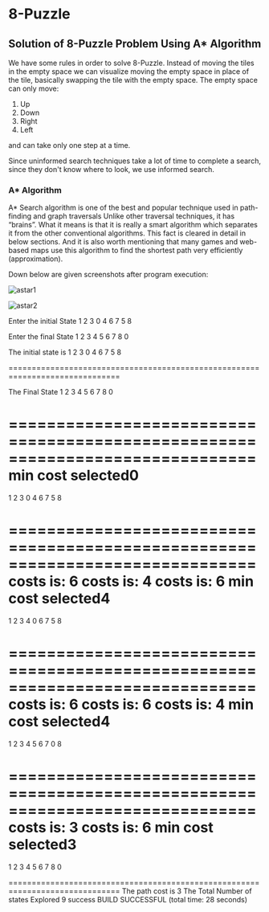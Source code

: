 # 8-Puzzle
## Solution of 8-Puzzle Problem Using A* Algorithm

We have some rules in order to solve 8-Puzzle. Instead of moving the tiles in the empty space we can visualize moving the empty space in place of the tile, basically swapping the tile with the empty space. The empty space can only move:
1. Up
2. Down
3. Right
4. Left

and can take only one step at a time.

Since uninformed search techniques take a lot of time to complete a search, since they don't know where to look, we use informed search.

### A* Algorithm
A* Search algorithm is one of the best and popular technique used in path-finding and graph traversals
Unlike other traversal techniques, it has “brains”. What it means is that it is really a smart algorithm which separates it from the other conventional algorithms. This fact is cleared in detail in below sections.
And it is also worth mentioning that many games and web-based maps use this algorithm to find the shortest path very efficiently (approximation).

Down below are given screenshots after program execution:

![astar1](https://user-images.githubusercontent.com/25644372/55915869-628b7d00-5bf3-11e9-958d-b2bb2166e4c9.PNG)

![astar2](https://user-images.githubusercontent.com/25644372/55915873-64554080-5bf3-11e9-90f2-eed7c8395e18.PNG)


Enter the initial State
1
2
3
0
4
6
7
5
8

 Enter the final State
1
2
3
4
5
6
7
8
0

 The initial state is
 1 2 3
 0 4 6
 7 5 8

 ==============================================================================

 The Final State
 1 2 3
 4 5 6
 7 8 0

 ==============================================================================
min cost selected0
 ==============================================================================
 1 2 3
 0 4 6
 7 5 8

 ==============================================================================
costs is: 6  costs is: 4  costs is: 6  min cost selected4
 ==============================================================================
 1 2 3
 4 0 6
 7 5 8

 ==============================================================================
costs is: 6  costs is: 6  costs is: 4  min cost selected4
 ==============================================================================
 1 2 3
 4 5 6
 7 0 8

 ==============================================================================
costs is: 3  costs is: 6  min cost selected3
 ==============================================================================
 1 2 3
 4 5 6
 7 8 0

 ==============================================================================
The path cost is 3
The Total Number of states Explored 9
success
BUILD SUCCESSFUL (total time: 28 seconds)
